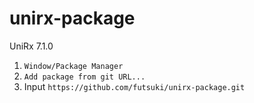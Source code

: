 # unirx-package

UniRx 7.1.0

1. `Window/Package Manager`
2. `Add package from git URL...`
3. Input `https://github.com/futsuki/unirx-package.git`
